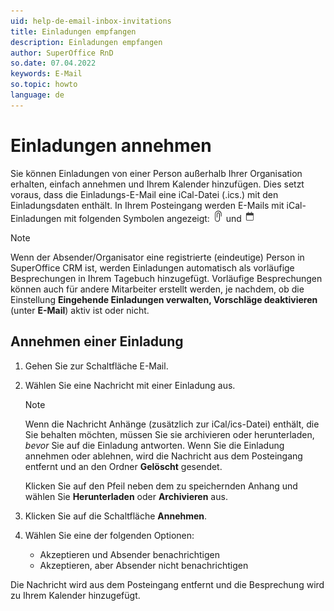```yaml
---
uid: help-de-email-inbox-invitations
title: Einladungen empfangen
description: Einladungen empfangen
author: SuperOffice RnD
so.date: 07.04.2022
keywords: E-Mail
so.topic: howto
language: de
---
```


# Einladungen annehmen

Sie können Einladungen von einer Person außerhalb Ihrer Organisation erhalten, einfach annehmen und Ihrem Kalender hinzufügen. Dies setzt voraus, dass die Einladungs-E-Mail eine iCal-Datei (.ics.) mit den Einladungsdaten enthält. In Ihrem Posteingang werden E-Mails mit iCal-Einladungen mit folgenden Symbolen angezeigt: ![Symbol][img1] und ![Symbol][img2]

> [!NOTE]
> Wenn der Absender/Organisator eine registrierte (eindeutige) Person in SuperOffice CRM ist, werden Einladungen automatisch als vorläufige Besprechungen in Ihrem Tagebuch hinzugefügt. Vorläufige Besprechungen können auch für andere Mitarbeiter erstellt werden, je nachdem, ob die Einstellung **Eingehende Einladungen verwalten, Vorschläge deaktivieren** (unter **E-Mail**) aktiv ist oder nicht.

## Annehmen einer Einladung

1. Gehen Sie zur Schaltfläche E-Mail.

2. Wählen Sie eine Nachricht mit einer Einladung aus.

    > [!NOTE]
    > Wenn die Nachricht Anhänge (zusätzlich zur iCal/ics-Datei) enthält, die Sie behalten möchten, müssen Sie sie archivieren oder herunterladen, *bevor* Sie auf die Einladung antworten. Wenn Sie die Einladung annehmen oder ablehnen, wird die Nachricht aus dem Posteingang entfernt und an den Ordner **Gelöscht** gesendet.
    >
    > Klicken Sie auf den Pfeil neben dem zu speichernden Anhang und wählen Sie **Herunterladen** oder **Archivieren** aus.

3. Klicken Sie auf die Schaltfläche **Annehmen**.

4. Wählen Sie eine der folgenden Optionen:

    * Akzeptieren und Absender benachrichtigen
    * Akzeptieren, aber Absender nicht benachrichtigen

Die Nachricht wird aus dem Posteingang entfernt und die Besprechung wird zu Ihrem Kalender hinzugefügt.

<!-- Referenced links -->

<!-- Referenced images -->
[img1]: ../../../../../common/icons/attachments-black.png
[img2]: ../../../../../common/icons/appointments-black.png
